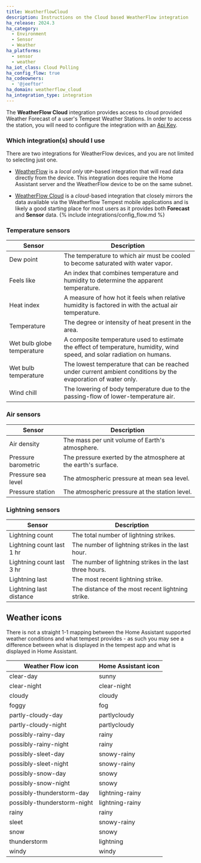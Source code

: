 ```yaml
---
title: WeatherflowCloud
description: Instructions on the Cloud based WeatherFlow integration
ha_release: 2024.3
ha_category:
  - Environment
  - Sensor
  - Weather
ha_platforms:
  - sensor
  - weather
ha_iot_class: Cloud Polling
ha_config_flow: true
ha_codeowners:
  - '@jeeftor'
ha_domain: weatherflow_cloud
ha_integration_type: integration
---
```


The **WeatherFlow Cloud** integration provides access to cloud provided Weather Forecast of a user's Tempest Weather Stations. In order to access the station, you will need to configure the integration with an [Api Key](https://weatherflow.github.io/Tempest/api/).

### Which integration(s) should I use

There are two integrations for WeatherFlow devices, and you are not limited to selecting just one.

- [WeatherFlow](/integrations/weatherflow) is a *local only* `UDP`-based integration that will read data directly from the device. This integration does require the Home Assistant server and the WeatherFlow device to be on the same subnet.

- [WeatherFlow Cloud](/integrations/weatherflow_cloud) is a *cloud*-based integration that closely mirrors the data available via the Weatherflow Tempest mobile applications and is likely a good starting place for most users as it provides both **Forecast** and **Sensor** data. 
{% include integrations/config_flow.md %}

### Temperature sensors

| Sensor | Description |
| --- | --- |
| Dew point | The temperature to which air must be cooled to become saturated with water vapor. |
| Feels like | An index that combines temperature and humidity to determine the apparent temperature. |
| Heat index | A measure of how hot it feels when relative humidity is factored in with the actual air temperature. |
| Temperature | The degree or intensity of heat present in the area. |
| Wet bulb globe temperature | A composite temperature used to estimate the effect of temperature, humidity, wind speed, and solar radiation on humans. |
| Wet bulb temperature | The lowest temperature that can be reached under current ambient conditions by the evaporation of water only. |
| Wind chill | The lowering of body temperature due to the passing-flow of lower-temperature air. |

### Air sensors

| Sensor | Description |
| --- | --- |
| Air density | The mass per unit volume of Earth's atmosphere. |
| Pressure barometric | The pressure exerted by the atmosphere at the earth's surface. |
| Pressure sea level | The atmospheric pressure at mean sea level. |
| Pressure station | The atmospheric pressure at the station level. |

### Lightning sensors

| Sensor | Description |
| --- | --- |
| Lightning count | The total number of lightning strikes. |
| Lightning count last 1 hr | The number of lightning strikes in the last hour. |
| Lightning count last 3 hr | The number of lightning strikes in the last three hours. |
| Lightning last | The most recent lightning strike. |
| Lightning last distance | The distance of the most recent lightning strike. |

## Weather icons

There is not a straight 1-1 mapping between the Home Assistant supported weather conditions and what tempest provides - as such you may see a difference between what is displayed in the tempest app and what is displayed in Home Assistant.

| Weather Flow icon | Home Assistant icon |
|-------------------|----------------------|
| clear-day | sunny |
| clear-night | clear-night |
| cloudy | cloudy |
| foggy | fog |
| partly-cloudy-day | partlycloudy |
| partly-cloudy-night | partlycloudy |
| possibly-rainy-day | rainy |
| possibly-rainy-night | rainy |
| possibly-sleet-day | snowy-rainy |
| possibly-sleet-night | snowy-rainy |
| possibly-snow-day | snowy |
| possibly-snow-night | snowy |
| possibly-thunderstorm-day | lightning-rainy |
| possibly-thunderstorm-night | lightning-rainy |
| rainy | rainy |
| sleet | snowy-rainy |
| snow | snowy |
| thunderstorm | lightning |
| windy | windy |
